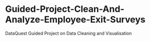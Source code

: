 # Guided-Project-Clean-And-Analyze-Employee-Exit-Surveys
DataQuest Guided Project on Data Cleaning and Visualisation
